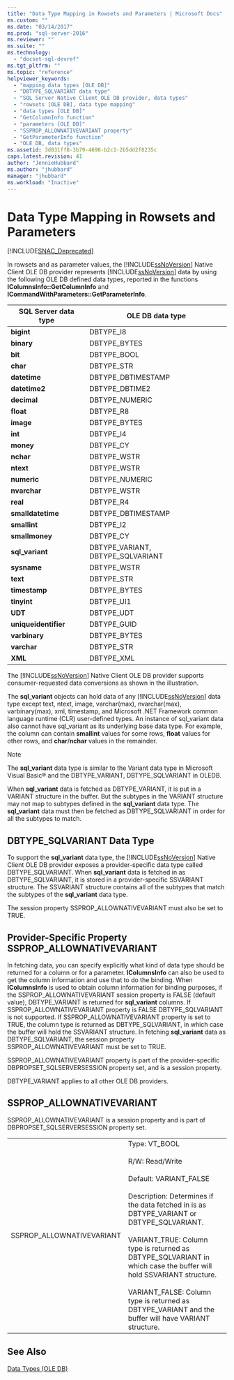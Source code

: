 ```yaml
---
title: "Data Type Mapping in Rowsets and Parameters | Microsoft Docs"
ms.custom: ""
ms.date: "03/14/2017"
ms.prod: "sql-server-2016"
ms.reviewer: ""
ms.suite: ""
ms.technology: 
  - "docset-sql-devref"
ms.tgt_pltfrm: ""
ms.topic: "reference"
helpviewer_keywords: 
  - "mapping data types [OLE DB]"
  - "DBTYPE_SQLVARIANT data type"
  - "SQL Server Native Client OLE DB provider, data types"
  - "rowsets [OLE DB], data type mapping"
  - "data types [OLE DB]"
  - "GetColumnInfo function"
  - "parameters [OLE DB]"
  - "SSPROP_ALLOWNATIVEVARIANT property"
  - "GetParameterInfo function"
  - "OLE DB, data types"
ms.assetid: 3d831ff8-3b79-4698-b2c1-2b5dd2f8235c
caps.latest.revision: 41
author: "JennieHubbard"
ms.author: "jhubbard"
manager: "jhubbard"
ms.workload: "Inactive"
---
```

# Data Type Mapping in Rowsets and Parameters
[!INCLUDE[SNAC_Deprecated](../../includes/snac-deprecated.md)]

  In rowsets and as parameter values, the [!INCLUDE[ssNoVersion](../../includes/ssnoversion-md.md)] Native Client OLE DB provider represents [!INCLUDE[ssNoVersion](../../includes/ssnoversion-md.md)] data by using the following OLE DB defined data types, reported in the functions **IColumnsInfo::GetColumnInfo** and **ICommandWithParameters::GetParameterInfo**.  
  
|SQL Server data type|OLE DB data type|  
|--------------------------|----------------------|  
|**bigint**|DBTYPE_I8|  
|**binary**|DBTYPE_BYTES|  
|**bit**|DBTYPE_BOOL|  
|**char**|DBTYPE_STR|  
|**datetime**|DBTYPE_DBTIMESTAMP|  
|**datetime2**|DBTYPE_DBTIME2|  
|**decimal**|DBTYPE_NUMERIC|  
|**float**|DBTYPE_R8|  
|**image**|DBTYPE_BYTES|  
|**int**|DBTYPE_I4|  
|**money**|DBTYPE_CY|  
|**nchar**|DBTYPE_WSTR|  
|**ntext**|DBTYPE_WSTR|  
|**numeric**|DBTYPE_NUMERIC|  
|**nvarchar**|DBTYPE_WSTR|  
|**real**|DBTYPE_R4|  
|**smalldatetime**|DBTYPE_DBTIMESTAMP|  
|**smallint**|DBTYPE_I2|  
|**smallmoney**|DBTYPE_CY|  
|**sql_variant**|DBTYPE_VARIANT, DBTYPE_SQLVARIANT|  
|**sysname**|DBTYPE_WSTR|  
|**text**|DBTYPE_STR|  
|**timestamp**|DBTYPE_BYTES|  
|**tinyint**|DBTYPE_UI1|  
|**UDT**|DBTYPE_UDT|  
|**uniqueidentifier**|DBTYPE_GUID|  
|**varbinary**|DBTYPE_BYTES|  
|**varchar**|DBTYPE_STR|  
|**XML**|DBTYPE_XML|  
  
 The [!INCLUDE[ssNoVersion](../../includes/ssnoversion-md.md)] Native Client OLE DB provider supports consumer-requested data conversions as shown in the illustration.  
  
 The **sql_variant** objects can hold data of any [!INCLUDE[ssNoVersion](../../includes/ssnoversion-md.md)] data type except text, ntext, image, varchar(max), nvarchar(max), varbinary(max), xml, timestamp, and Microsoft .NET Framework common language runtime (CLR) user-defined types. An instance of sql_variant data also cannot have sql_variant as its underlying base data type. For example, the column can contain **smallint** values for some rows, **float** values for other rows, and **char**/**nchar** values in the remainder.  
  
> [!NOTE]  
>  The **sql_variant** data type is similar to the Variant data type in Microsoft Visual Basic® and the DBTYPE_VARIANT, DBTYPE_SQLVARIANT in OLEDB.  
  
 When **sql_variant** data is fetched as DBTYPE_VARIANT, it is put in a VARIANT structure in the buffer. But the subtypes in the VARIANT structure may not map to subtypes defined in the **sql_variant** data type. The **sql_variant** data must then be fetched as DBTYPE_SQLVARIANT in order for all the subtypes to match.  
  
## DBTYPE_SQLVARIANT Data Type  
 To support the **sql_variant** data type, the [!INCLUDE[ssNoVersion](../../includes/ssnoversion-md.md)] Native Client OLE DB provider exposes a provider-specific data type called DBTYPE_SQLVARIANT. When **sql_variant** data is fetched in as DBTYPE_SQLVARIANT, it is stored in a provider-specific SSVARIANT structure. The SSVARIANT structure contains all of the subtypes that match the subtypes of the **sql_variant** data type.  
  
 The session property SSPROP_ALLOWNATIVEVARIANT must also be set to TRUE.  
  
## Provider-Specific Property SSPROP_ALLOWNATIVEVARIANT  
 In fetching data, you can specify explicitly what kind of data type should be returned for a column or for a parameter. **IColumnsInfo** can also be used to get the column information and use that to do the binding. When **IColumnsInfo** is used to obtain column information for binding purposes, if the SSPROP_ALLOWNATIVEVARIANT session property is FALSE (default value), DBTYPE_VARIANT is returned for **sql_variant** columns. If SSPROP_ALLOWNATIVEVARIANT property is FALSE DBTYPE_SQLVARIANT is not supported. If SSPROP_ALLOWNATIVEVARIANT property is set to TRUE, the column type is returned as DBTYPE_SQLVARIANT, in which case the buffer will hold the SSVARIANT structure. In fetching **sql_variant** data as DBTYPE_SQLVARIANT, the session property SSPROP_ALLOWNATIVEVARIANT must be set to TRUE.  
  
 SSPROP_ALLOWNATIVEVARIANT property is part of the provider-specific DBPROPSET_SQLSERVERSESSION property set, and is a session property.  
  
 DBTYPE_VARIANT applies to all other OLE DB providers.  
  
## SSPROP_ALLOWNATIVEVARIANT  
 SSPROP_ALLOWNATIVEVARIANT is a session property and is part of DBPROPSET_SQLSERVERSESSION  property set.  
  
|||  
|-|-|  
|SSPROP_ALLOWNATIVEVARIANT|Type: VT_BOOL<br /><br /> R/W: Read/Write<br /><br /> Default: VARIANT_FALSE<br /><br /> Description: Determines if the data fetched in is as DBTYPE_VARIANT or DBTYPE_SQLVARIANT.<br /><br /> VARIANT_TRUE: Column type is returned as DBTYPE_SQLVARIANT in which case the buffer will hold SSVARIANT structure.<br /><br /> VARIANT_FALSE: Column type is returned as DBTYPE_VARIANT and the buffer will have VARIANT structure.|  
  
## See Also  
 [Data Types &#40;OLE DB&#41;](../../relational-databases/native-client-ole-db-data-types/data-types-ole-db.md)  
  
  
